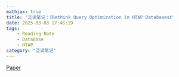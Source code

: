 ```yaml
---
mathjax: true
title: '泛读笔记：《Rethink Query Optimization in HTAP Databases》'
date: 2025-03-03 17:46:19
tags:
    - Reading Note
    - DataBase
    - HTAP
category: "泛读笔记"
---
```

[Paper](https://haozesong.github.io/data/sigmod24-metis.pdf)
